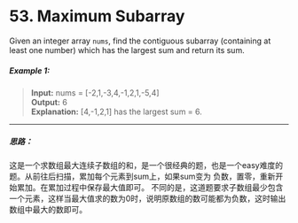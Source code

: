 # 53. Maximum Subarray
Given an integer array `nums`, find the contiguous subarray (containing at least one number) which has the largest sum
and return its sum.

##### Example 1:
> **Input:** nums = [-2,1,-3,4,-1,2,1,-5,4]  
> **Output:** 6  
> **Explanation:** [4,-1,2,1] has the largest sum = 6.

---
##### 思路：
这是一个求数组最大连续子数组的和，是一个很经典的题，也是一个easy难度的题。从前往后扫描，累加每个元素到sum上，如果sum变为
负数，置零，重新开始累加。在累加过程中保存最大值即可。
不同的是，这道题要求子数组最少包含一个元素，这样当最大值求的数为0时，说明原数组的数可能都为负数，这时输出数组中最大的数即可。